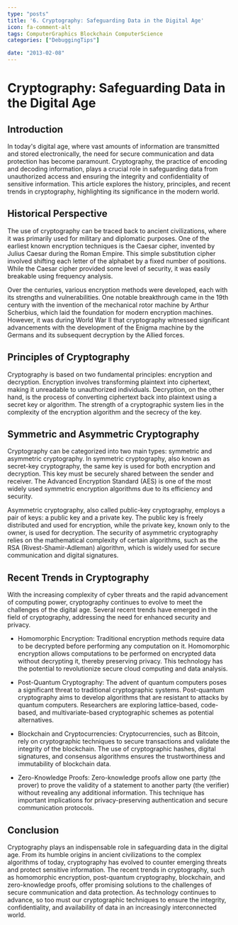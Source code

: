 ```yaml
---
type: "posts"
title: '6. Cryptography: Safeguarding Data in the Digital Age'
icon: fa-comment-alt
tags: ComputerGraphics Blockchain ComputerScience
categories: ["DebuggingTips"]

date: "2013-02-08"
---
```




# Cryptography: Safeguarding Data in the Digital Age

## Introduction

In today's digital age, where vast amounts of information are transmitted and stored electronically, the need for secure communication and data protection has become paramount. Cryptography, the practice of encoding and decoding information, plays a crucial role in safeguarding data from unauthorized access and ensuring the integrity and confidentiality of sensitive information. This article explores the history, principles, and recent trends in cryptography, highlighting its significance in the modern world.

## Historical Perspective

The use of cryptography can be traced back to ancient civilizations, where it was primarily used for military and diplomatic purposes. One of the earliest known encryption techniques is the Caesar cipher, invented by Julius Caesar during the Roman Empire. This simple substitution cipher involved shifting each letter of the alphabet by a fixed number of positions. While the Caesar cipher provided some level of security, it was easily breakable using frequency analysis.

Over the centuries, various encryption methods were developed, each with its strengths and vulnerabilities. One notable breakthrough came in the 19th century with the invention of the mechanical rotor machine by Arthur Scherbius, which laid the foundation for modern encryption machines. However, it was during World War II that cryptography witnessed significant advancements with the development of the Enigma machine by the Germans and its subsequent decryption by the Allied forces.

## Principles of Cryptography

Cryptography is based on two fundamental principles: encryption and decryption. Encryption involves transforming plaintext into ciphertext, making it unreadable to unauthorized individuals. Decryption, on the other hand, is the process of converting ciphertext back into plaintext using a secret key or algorithm. The strength of a cryptographic system lies in the complexity of the encryption algorithm and the secrecy of the key.

## Symmetric and Asymmetric Cryptography

Cryptography can be categorized into two main types: symmetric and asymmetric cryptography. In symmetric cryptography, also known as secret-key cryptography, the same key is used for both encryption and decryption. This key must be securely shared between the sender and receiver. The Advanced Encryption Standard (AES) is one of the most widely used symmetric encryption algorithms due to its efficiency and security.

Asymmetric cryptography, also called public-key cryptography, employs a pair of keys: a public key and a private key. The public key is freely distributed and used for encryption, while the private key, known only to the owner, is used for decryption. The security of asymmetric cryptography relies on the mathematical complexity of certain algorithms, such as the RSA (Rivest-Shamir-Adleman) algorithm, which is widely used for secure communication and digital signatures.

## Recent Trends in Cryptography

With the increasing complexity of cyber threats and the rapid advancement of computing power, cryptography continues to evolve to meet the challenges of the digital age. Several recent trends have emerged in the field of cryptography, addressing the need for enhanced security and privacy.

- Homomorphic Encryption: Traditional encryption methods require data to be decrypted before performing any computation on it. Homomorphic encryption allows computations to be performed on encrypted data without decrypting it, thereby preserving privacy. This technology has the potential to revolutionize secure cloud computing and data analysis.

- Post-Quantum Cryptography: The advent of quantum computers poses a significant threat to traditional cryptographic systems. Post-quantum cryptography aims to develop algorithms that are resistant to attacks by quantum computers. Researchers are exploring lattice-based, code-based, and multivariate-based cryptographic schemes as potential alternatives.

- Blockchain and Cryptocurrencies: Cryptocurrencies, such as Bitcoin, rely on cryptographic techniques to secure transactions and validate the integrity of the blockchain. The use of cryptographic hashes, digital signatures, and consensus algorithms ensures the trustworthiness and immutability of blockchain data.

- Zero-Knowledge Proofs: Zero-knowledge proofs allow one party (the prover) to prove the validity of a statement to another party (the verifier) without revealing any additional information. This technique has important implications for privacy-preserving authentication and secure communication protocols.

## Conclusion

Cryptography plays an indispensable role in safeguarding data in the digital age. From its humble origins in ancient civilizations to the complex algorithms of today, cryptography has evolved to counter emerging threats and protect sensitive information. The recent trends in cryptography, such as homomorphic encryption, post-quantum cryptography, blockchain, and zero-knowledge proofs, offer promising solutions to the challenges of secure communication and data protection. As technology continues to advance, so too must our cryptographic techniques to ensure the integrity, confidentiality, and availability of data in an increasingly interconnected world.